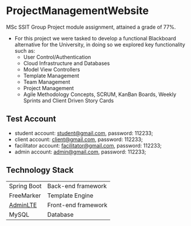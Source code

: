 # ProjectManagementWebsite
MSc SSIT Group Project module assignment, attained a grade of 77%.

- For this project we were tasked to develop a functional Blackboard alternative for the University, in doing so we explored key functionality such as:
  - User Control/Authentication
  - Cloud Infrastructure and Databases
  - Model View Controllers
  - Template Management
  - Team Management
  - Project Management
  - Agile Methodology Concepts, SCRUM, KanBan Boards, Weekly Sprints and Client Driven Story Cards

## Test Account
- student account: student@gmail.com, password: 112233; 
- client account: client@gmail.com, password: 112233;
- facilitator account: facilitator@gmail.com, password: 112233;
- admin account: admin@gmail.com, password: 112233;

## Technology Stack

|   |   |
|---|---|
| Spring Boot  | Back-end framework  |
| FreeMarker  | Template Engine  |
| [AdminLTE](https://adminlte.io/docs/3.0/)  | Front-end framework  |
| MySQL | Database|
